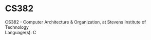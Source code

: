 # CS382
CS382 - Computer Architecture &amp; Organization, at Stevens Institute of Technology <br>
Language(s): C
